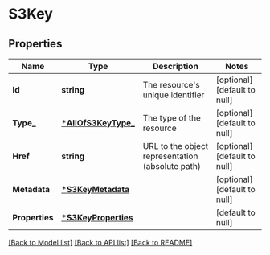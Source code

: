 # S3Key

## Properties
Name | Type | Description | Notes
------------ | ------------- | ------------- | -------------
**Id** | **string** | The resource&#x27;s unique identifier | [optional] [default to null]
**Type_** | [***AllOfS3KeyType_**](AllOfS3KeyType_.md) | The type of the resource | [optional] [default to null]
**Href** | **string** | URL to the object representation (absolute path) | [optional] [default to null]
**Metadata** | [***S3KeyMetadata**](S3KeyMetadata.md) |  | [optional] [default to null]
**Properties** | [***S3KeyProperties**](S3KeyProperties.md) |  | [default to null]

[[Back to Model list]](../README.md#documentation-for-models) [[Back to API list]](../README.md#documentation-for-api-endpoints) [[Back to README]](../README.md)

